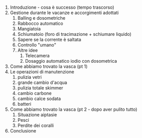1) Introduzione - cosa è successo (tempo trascorso)
2) Gestione durante le vacanze  e accorgimenti adottati
   1) Balling e dosometriche
   2) Rabbocco automatico
   3) Mangiatoia
   4) Schiumatoio (foro di tracimazione + schiumare liquido)
   5) Sapere se la corrente è saltata
   6) Controllo "umano"
   7) Altre idee
      1) Telecamera
      2) Dosaggio automatico iodio con dosometrica
3) Come abbiamo trovato la vasca (pt 1)
4) Le operazioni di manutenzione
   1) pulizia vetri
   2) grande cambio d'acqua
   3) pulizia totale skimmer
   4) cambio carbone
   5) cambio calce sodata
   6) batteri
5) Come abbiamo trovato la vasca (pt 2 - dopo aver pulito tutto)
   1) Situazione aiptasie
   2) Pesci
   3) Perdite dei coralli
6) Conclusione
